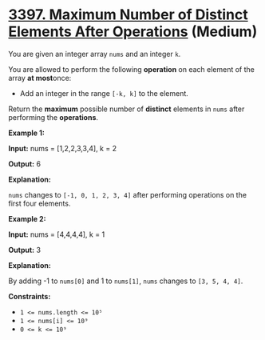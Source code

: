 # [3397. Maximum Number of Distinct Elements After Operations][link] (Medium)

[link]: https://leetcode.com/problems/maximum-number-of-distinct-elements-after-operations/

You are given an integer array `nums` and an integer `k`.

You are allowed to perform the following **operation** on each element of the array **at most**once:

- Add an integer in the range `[-k, k]` to the element.

Return the **maximum** possible number of **distinct** elements in `nums` after performing the
**operations**.

**Example 1:**

**Input:** nums = \[1,2,2,3,3,4\], k = 2

**Output:** 6

**Explanation:**

`nums` changes to `[-1, 0, 1, 2, 3, 4]` after performing operations on the first four elements.

**Example 2:**

**Input:** nums = \[4,4,4,4\], k = 1

**Output:** 3

**Explanation:**

By adding -1 to `nums[0]` and 1 to `nums[1]`, `nums` changes to `[3, 5, 4, 4]`.

**Constraints:**

- `1 <= nums.length <= 10⁵`
- `1 <= nums[i] <= 10⁹`
- `0 <= k <= 10⁹`
